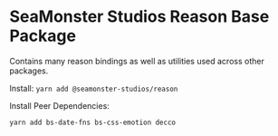 # SeaMonster Studios Reason Base Package

Contains many reason bindings as well as utilities used across other packages.

Install:
`yarn add @seamonster-studios/reason`


Install Peer Dependencies:

`yarn add bs-date-fns bs-css-emotion decco`
